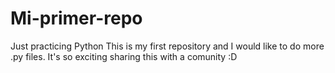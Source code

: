 # Mi-primer-repo
Just practicing Python
This is my first repository and I would like to do more .py files. 
It's so exciting sharing this with a comunity :D
